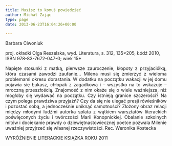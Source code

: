 ```yaml
---
title: Musisz to komuś powiedzieć
author: Michał Zając
type: page
date: 2013-06-23T16:04:26+00:00

---
```

Barbara Ciwoniuk

proj. okładki Olga Reszelska, wyd. Literatura, s. 312, 135&#215;205, Łódź 2010, ISBN 978-83-7672-047-0; wiek 15+

<p style="text-align: justify;">
  Napięte stosunki z matką, pierwsze zauroczenie, kłopoty z przyjaciółką, która czasami zawodzi zaufanie… Milena musi się zmierzyć z wieloma problemami okresu dorastania. W dodatku na początku wakacji w jej domu pojawia się Łukasz, chłopak z zagadkową i – wszystko na to wskazuje – mroczną przeszłością. Znajomość z nim okaże się o wiele ważniejsza, niż mogłoby się wydawać na początku. Czy istnieją granice szczerości? Na czym polega prawdziwa przyjaźń? Czy da się nie ulegać presji rówieśników i pozostać sobą, a jednocześnie uniknąć samotności? Złożony obraz relacji między młodymi ludźmi autorka splata z wątkiem warsztatów literackich poświęconych życiu i twórczości Marii Konopnickiej. Obalanie szkolnych mitów i dociekanie prawdy o dziewiętnastowiecznej poetce pozwala Milenie uważniej przyjrzeć się własnej rzeczywistości. Rec. Weronika Kostecka
</p>

WYRÓŻNIENIE LITERACKIE KSIĄŻKA ROKU 2011